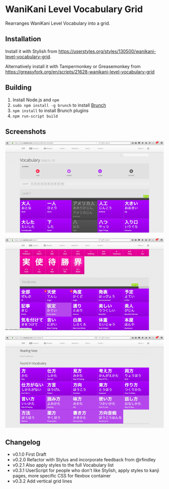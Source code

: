 # WaniKani Level Vocabulary Grid

Rearranges WaniKani Level Vocabulary into a grid.

## Installation

Install it with Stylish from <https://userstyles.org/styles/130500/wanikani-level-vocabulary-grid>.

Alternatively install it with Tampermonkey or Greasemonkey from <https://greasyfork.org/en/scripts/21628-wanikani-level-vocabulary-grid>

## Building

1. Install Node.js and `npm`
2. `sudo npm install -g brunch` to install [Brunch](http://brunch.io/)
3. `npm install` to install Brunch plugins
4. `npm run-script build`

## Screenshots

![Level Page](screenshots/wanikani-level-vocabulary-grid-screenshot-1.png)

![Vocabulary Page](screenshots/wanikani-level-vocabulary-grid-screenshot-2.png)

![Kanji Page](screenshots/wanikani-level-vocabulary-grid-screenshot-3.png)

## Changelog

- v0.1.0 First Draft
- v0.2.0 Refactor with Stylus and incorporate feedback from @rfindley
- v0.2.1 Also apply styles to the full Vocabulary list
- v0.3.1 UserScript for people who don't like Stylish, apply styles to kanji pages, more specific CSS for flexbox container
- v0.3.2 Add vertical grid lines


